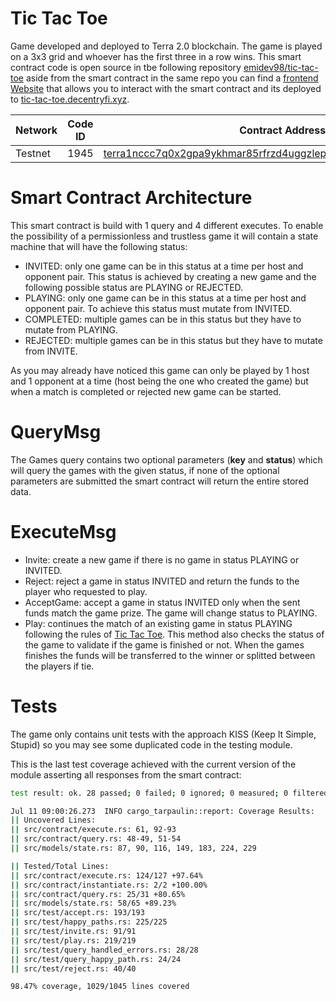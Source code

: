 # Tic Tac Toe 

Game developed and deployed to Terra 2.0 blockchain. The game is played on a 3x3 grid and whoever has the first three in a row wins. This smart contract code is open source in tbe following repository [emidev98/tic-tac-toe](https://github.com/emidev98/tic-tac-toe/tree/main/contracts/tic_tac_toe) aside from the smart contract in the same repo you can find a [frontend Website](https://github.com/emidev98/tic-tac-toe/tree/main/frontend) that allows you to interact with the smart contract and its deployed to [tic-tac-toe.decentryfi.xyz](http://tic-tac-toe.decentryfi.xyz/).

| Network     | Code ID     | Contract Address |
| ----------- | ----------- | ------------------------------------------------------------------------------------------------------------------------------------------------------------------------------- |
| Testnet     |   1945      | [terra1nccc7q0x2gpa9ykhmar85rfrzd4uggzlepepw20ktt2ltp4eguuqmyxfc9](https://finder.terra.money/testnet/address/terra1nccc7q0x2gpa9ykhmar85rfrzd4uggzlepepw20ktt2ltp4eguuqmyxfc9) |

# Smart Contract Architecture

This smart contract is build with 1 query and 4 different executes. To enable the possibility of a permissionless and trustless game it will contain a state machine that will have the following status:

- INVITED: only one game can be in this status at a time per host and opponent pair. This status is achieved by creating a new game and the following possible status are PLAYING or REJECTED.
- PLAYING: only one game can be in this status at a time per host and opponent pair. To achieve this status must mutate from INVITED.
- COMPLETED: multiple games can be in this status but they have to mutate from PLAYING.
- REJECTED: multiple games can be in this status but they have to mutate from INVITE. 

As you may already have noticed this game can only be played by 1 host and 1 opponent at a time (host being the one who created the game) but when a match is completed or rejected new game can be started.

# QueryMsg

The Games query contains two optional parameters (**key** and **status**) which will query the games with the given status, if none of the optional parameters are submitted the smart contract will return the entire stored data.


# ExecuteMsg

- Invite: create a new game if there is no game in status PLAYING or INVITED. 
- Reject: reject a game in status INVITED and return the funds to the player who requested to play.
- AcceptGame: accept a game in status INVITED only when the sent funds match the game prize. The game will change status to PLAYING.
- Play: continues the match of an existing game in status PLAYING following the rules of [Tic Tac Toe](https://en.wikipedia.org/wiki/Tic-tac-toe). This method also checks the status of the game to validate if the game is finished or not. When the games finishes the funds will be transferred to the winner or splitted between the players if tie.

# Tests

The game only contains unit tests with the approach KISS (Keep It Simple, Stupid) so you may see some duplicated code in the testing module. 

This is the last test coverage achieved with the current version of the module asserting all responses from the smart contract:

```bash
test result: ok. 28 passed; 0 failed; 0 ignored; 0 measured; 0 filtered out; finished in 0.05s

Jul 11 09:00:26.273  INFO cargo_tarpaulin::report: Coverage Results:
|| Uncovered Lines:
|| src/contract/execute.rs: 61, 92-93
|| src/contract/query.rs: 48-49, 51-54
|| src/models/state.rs: 87, 90, 116, 149, 183, 224, 229

|| Tested/Total Lines:
|| src/contract/execute.rs: 124/127 +97.64%
|| src/contract/instantiate.rs: 2/2 +100.00%
|| src/contract/query.rs: 25/31 +80.65%
|| src/models/state.rs: 58/65 +89.23%
|| src/test/accept.rs: 193/193
|| src/test/happy_paths.rs: 225/225
|| src/test/invite.rs: 91/91
|| src/test/play.rs: 219/219
|| src/test/query_handled_errors.rs: 28/28
|| src/test/query_happy_path.rs: 24/24
|| src/test/reject.rs: 40/40

98.47% coverage, 1029/1045 lines covered
```